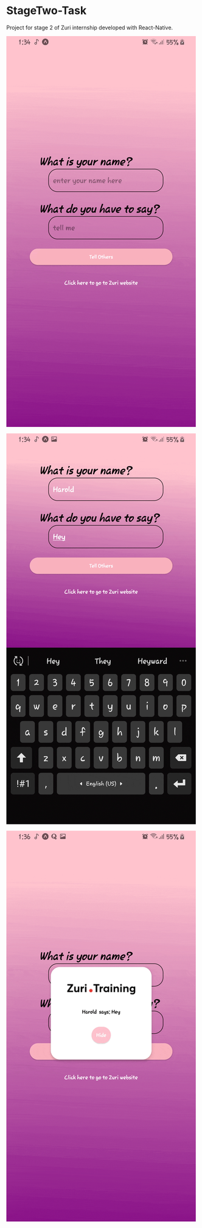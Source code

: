 # StageTwo-Task
Project for stage 2 of Zuri internship developed with React-Native.


![](projectImages/homeScreen.gif)


![](projectImages/typeSreen.gif)


![](projectImages/displayScreen.gif)

